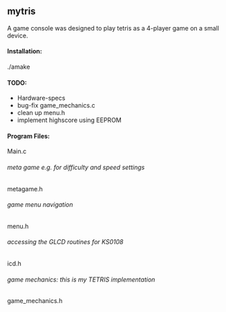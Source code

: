 mytris
------

A game console was designed to play tetris as a 4-player game on a small device.

#### Installation: ####
./amake

#### TODO: ####
- Hardware-specs
- bug-fix game_mechanics.c
- clean up menu.h
- implement highscore using EEPROM


#### Program Files: ####

Main.c

###### meta game e.g. for difficulty and speed settings
metagame.h

###### game menu navigation
menu.h

###### accessing the GLCD routines for KS0108 
icd.h

###### game mechanics: this is my TETRIS implementation
game_mechanics.h

